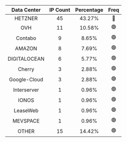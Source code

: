 | Data Center | IP Count | Percentage | Freq |
|:------------:|:--------:|:-----------:|:-----:|
| HETZNER | 45 | 43.27% | 🔴 |
| OVH | 11 | 10.58% | 🟢 |
| Contabo | 9 | 8.65% | 🟢 |
| AMAZON | 8 | 7.69% | 🟢 |
| DIGITALOCEAN | 6 | 5.77% | 🟢 |
| Cherry | 3 | 2.88% | 🟢 |
| Google-Cloud | 3 | 2.88% | 🟢 |
| Interserver | 1 | 0.96% | 🟢 |
| IONOS | 1 | 0.96% | 🟢 |
| LeaseWeb | 1 | 0.96% | 🟢 |
| MEVSPACE | 1 | 0.96% | 🟢 |
| OTHER | 15 | 14.42% | 🟢 |